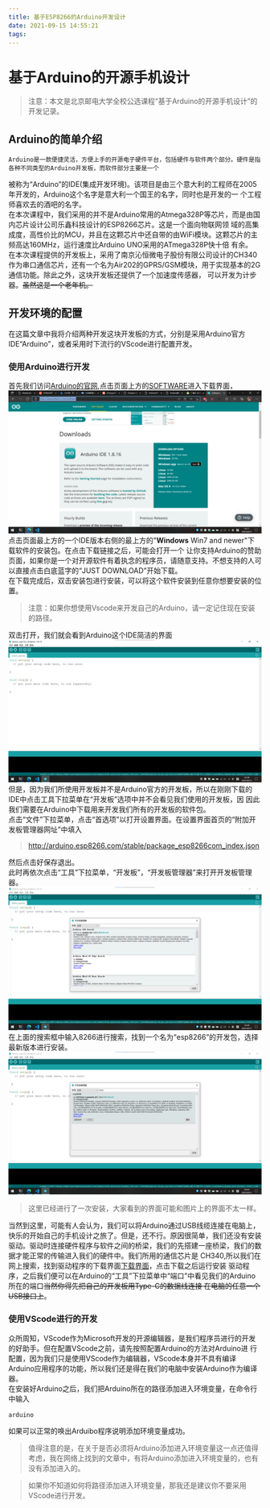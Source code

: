 ```yaml
---
title: 基于ESP8266的Arduino开发设计
date: 2021-09-15 14:55:21
tags:
---
```


# 基于Arduino的开源手机设计
>注意：本文是北京邮电大学全校公选课程“基于Arduino的开源手机设计”的开发记录。

## Arduino的简单介绍
    Arduino是一款便捷灵活，方便上手的开源电子硬件平台，包括硬件与软件两个部分。硬件是指各种不同类型的Arduino开发板，而软件部分主要是一个
被称为“Arduino”的IDE(集成开发环境)。该项目是由三个意大利的工程师在2005年开发的，Arduino这个名字是意大利一个国王的名字，同时也是开发的一
个工程师喜欢去的酒吧的名字。<br>
    在本次课程中，我们采用的并不是Arduino常用的Atmega328P等芯片，而是由国内芯片设计公司乐鑫科技设计的ESP8266芯片。这是一个面向物联网领
域的高集成度，高性价比的MCU，并且在这颗芯片中还自带的由WiFi模块。这颗芯片的主频高达160MHz，运行速度比Arduino UNO采用的ATmega328P快十倍
有余。<br>
    在本次课程提供的开发板上，采用了南京沁恒微电子股份有限公司设计的CH340作为串口通信芯片，还有一个名为Air202的GPRS/GSM模块，用于实现基本的2G通信功能。除此之外，这块开发板还提供了一个加速度传感器，
可以开发为计步器。<del>虽然这是一个老年机。</del><br>

## 开发环境的配置
在这篇文章中我将介绍两种开发这块开发板的方式，分别是采用Arduino官方IDE“Arduino”，或者采用时下流行的VScode进行配置开发。

### 使用Arduino进行开发
首先我们访问[Arduino的官网](https://www.arduino.cc),点击页面上方的[SOFTWARE](https://www.arduino.cc/en/software)进入下载界面，
![Arduino下载界面](../img/屏幕截图%202021-09-15%20161110.png)
点击页面最上方的一个IDE版本右侧的最上方的"<strong>Windows</strong> Win7 and newer"下载软件的安装包。在点击下载链接之后，可能会打开一个
让你支持Arduino的赞助页面，如果你是一个对开源软件有着执念的程序员，请随意支持。不想支持的人可以直接点击白底蓝字的“JUST DOWNLOAD”开始下载。<br>
在下载完成后，双击安装包进行安装，可以将这个软件安装到任意你想要安装的位置。<br>
>注意：如果你想使用Vscode来开发自己的Arduino，请一定记住现在安装的路径。

双击打开，我们就会看到Arduino这个IDE简洁的界面
![简洁的界面](../img/屏幕截图%202021-09-15%20163020.png)
但是，因为我们所使用开发板并不是Arduino官方的开发板，所以在刚刚下载的IDE中点击工具下拉菜单在“开发板”选项中并不会看见我们使用的开发板，因
因此我们需要在Arduino中下载用来开发我们所有的开发板的软件包。<br>
点击“文件”下拉菜单，点击“首选项”以打开设置界面。在设置界面首页的“附加开发板管理器网址”中填入
>http://arduino.esp8266.com/stable/package_esp8266com_index.json

然后点击好保存退出。<br>
此时再依次点击“工具”下拉菜单，“开发板”，“开发板管理器”来打开开发板管理器。
![开发板管理器](../img/屏幕截图%202021-09-15%20164503.png)
在上面的搜索框中输入8266进行搜索，找到一个名为“esp8266”的开发包，选择最新版本进行安装。
![找到](../img/屏幕截图%202021-09-15%20164718.png)
>这里已经进行了一次安装，大家看到的界面可能和图片上的界面不太一样。

当然到这里，可能有人会认为，我们可以将Arduino通过USB线缆连接在电脑上，快乐的开始自己的手机设计之旅了。但是，还不行。原因很简单，我们还没有安装驱动。驱动时连接硬件程序与软件之间的桥梁，我们的先搭建一座桥梁，我们的数据才能正常的传输进入我们的硬件中。我们所用的通信芯片是
CH340,所以我们在网上搜索，找到驱动程序的下载界面[下载界面](http://www.wch.cn/downloads/CH341SER_EXE.html)，点击下载之后运行安装
驱动程序，之后我们便可以在Arduino的“工具”下拉菜单中“端口”中看见我们的Arduino所在的端口<del>当然你得先把自己的开发板用Type-C的数据线连接
在电脑的任意一个USB接口上</del>。<br>

### 使用VScode进行的开发
众所周知，VScode作为Microsoft开发的开源编辑器，是我们程序员进行的开发的好助手。但在配置VScode之前，请先按照配置Arduino的方法对Arduino进
行配置，因为我们只是使用VScode作为编辑器，VScode本身并不具有编译Arduino应用程序的功能，所以我们还是得在我们的电脑中安装Arduino作为编译器。<br>
在安装好Arduino之后，我们把Arduino所在的路径添加进入环境变量，在命令行中输入
```
arduino
```
如果可以正常的唤出Arduibo程序说明添加环境变量成功。<br>
>值得注意的是，在关于是否必须将Arduino添加进入环境变量这一点还值得考虑，我在网络上找到的文章中，有将Arduino添加进入环境变量的，也有没有添加进入的。

>如果你不知道如何将路径添加进入环境变量，那我还是建议你不要采用VScode进行开发。

















